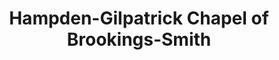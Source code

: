 ---
title: "Hampden-Gilpatrick Chapel of Brookings-Smith"
url: /hampden/hampden-gilpatrick-chapel-of-brookings-smith/
shop: funeral directors
---